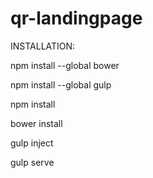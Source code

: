 # qr-landingpage

INSTALLATION:

npm install --global bower

npm install --global gulp

npm install

bower install

gulp inject

gulp serve